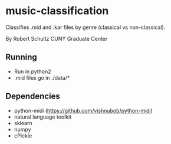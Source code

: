 # music-classification

Classifies .mid and .kar files by genre (classical vs non-classical).

By Robert Schultz
CUNY Graduate Center


## Running
* Run in python2
* .mid files go in ./data/*

## Dependencies
* python-midi (https://github.com/vishnubob/python-midi)
* natural language toolkit
* sklearn
* numpy
* cPickle
